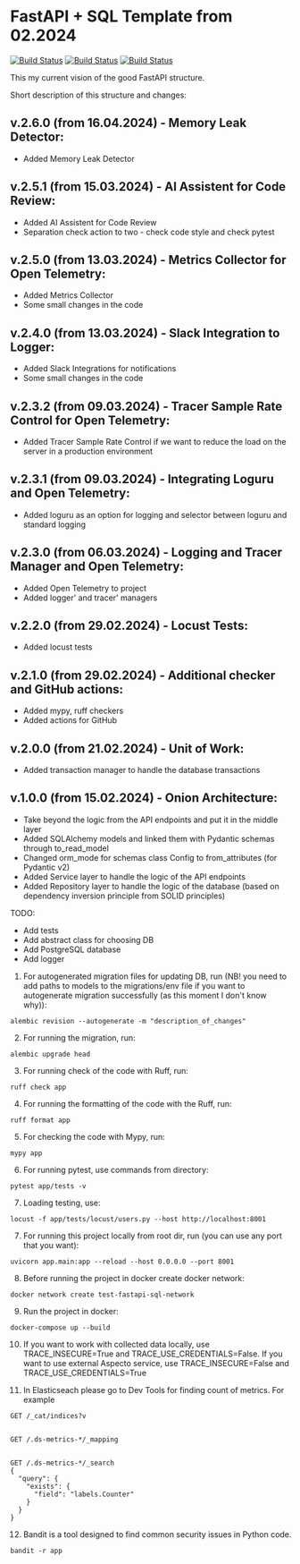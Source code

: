 # FastAPI + SQL Template from 02.2024

[![Build Status](https://github.com/vvandriichuk/fastapi_db_template_02_2024/actions/workflows/checks-pytests.yml/badge.svg?branch=main)](https://github.com/vvandriichuk/fastapi_db_template_02_2024/actions/workflows/checks.yml)
[![Build Status](https://github.com/vvandriichuk/fastapi_db_template_02_2024/actions/workflows/checks-code-styles.yml/badge.svg?branch=main)](https://github.com/vvandriichuk/fastapi_db_template_02_2024/actions/workflows/checks.yml)
[![Build Status](https://github.com/vvandriichuk/fastapi_db_template_02_2024/actions/workflows/ai-code-reviewer.yml/badge.svg?branch=main)](https://github.com/vvandriichuk/fastapi_db_template_02_2024/actions/workflows/checks.yml)

This my current vision of the good FastAPI structure.

Short description of this structure and changes:

v.2.6.0 (from 16.04.2024) - Memory Leak Detector:
-
-  Added Memory Leak Detector

v.2.5.1 (from 15.03.2024) - AI Assistent for Code Review:
-
-  Added AI Assistent for Code Review
-  Separation check action to two - check code style and check pytest

v.2.5.0 (from 13.03.2024) - Metrics Collector for Open Telemetry:
-
-  Added Metrics Collector
-  Some small changes in the code

v.2.4.0 (from 13.03.2024) - Slack Integration to Logger:
-
-  Added Slack Integrations for notifications
-  Some small changes in the code

v.2.3.2 (from 09.03.2024) - Tracer Sample Rate Control for Open Telemetry:
-
-  Added Tracer Sample Rate Control if we want to reduce the load on the server in a production environment

v.2.3.1 (from 09.03.2024) - Integrating Loguru and Open Telemetry:
-
-  Added loguru as an option for logging and selector between loguru and standard logging

v.2.3.0 (from 06.03.2024) - Logging and Tracer Manager and Open Telemetry:
-
- Added Open Telemetry to project 
- Added logger' and tracer' managers

v.2.2.0 (from 29.02.2024) - Locust Tests:
-
-  Added locust tests

v.2.1.0 (from 29.02.2024) - Additional checker and GitHub actions:
-
- Added mypy, ruff checkers
- Added actions for GitHub

v.2.0.0 (from 21.02.2024) - Unit of Work:
-
- Added transaction manager to handle the database transactions

v.1.0.0 (from 15.02.2024) - Onion Architecture:
-
- Take beyond the logic from the API endpoints and put it in the middle layer
- Added SQLAlchemy models and linked them with Pydantic schemas through to_read_model
- Changed orm_mode for schemas class Config to from_attributes (for Pydantic v2)
- Added Service layer to handle the logic of the API endpoints
- Added Repository layer to handle the logic of the database (based on dependency inversion principle from SOLID principles)

TODO:

- Add tests
- Add abstract class for choosing DB
- Add PostgreSQL database
- Add logger


1. For autogenerated migration files for updating DB, run (NB! you need to add paths to models to the migrations/env file if you want to autogenerate migration successfully (as this moment I don't know why)):

```
alembic revision --autogenerate -m "description_of_changes"

```

2. For running the migration, run:

```
alembic upgrade head
```

3. For running check of the code with Ruff, run:

```
ruff check app
```

4. For running the formatting of the code with the Ruff, run:

```
ruff format app
```

5. For checking the code with Mypy, run:

```
mypy app
```

6. For running pytest, use commands from directory:

```
pytest app/tests -v
```

7. Loading testing, use:
```
locust -f app/tests/locust/users.py --host http://localhost:8001

```

7. For running this project locally from root dir, run (you can use any port that you want):
```
uvicorn app.main:app --reload --host 0.0.0.0 --port 8001
```

8. Before running the project in docker create docker network:

```
docker network create test-fastapi-sql-network
```
9. Run the project in docker:

```
docker-compose up --build
```

10. If you want to work with collected data locally, use TRACE_INSECURE=True and TRACE_USE_CREDENTIALS=False. If you want to use external Aspecto service, use TRACE_INSECURE=False and TRACE_USE_CREDENTIALS=True

11. In Elasticseach please go to Dev Tools for finding count of metrics. For example

```
GET /_cat/indices?v


GET /.ds-metrics-*/_mapping


GET /.ds-metrics-*/_search
{
  "query": {
    "exists": {
      "field": "labels.Counter"
    }
  }
}
```

12. Bandit is a tool designed to find common security issues in Python code.

```
bandit -r app
```
